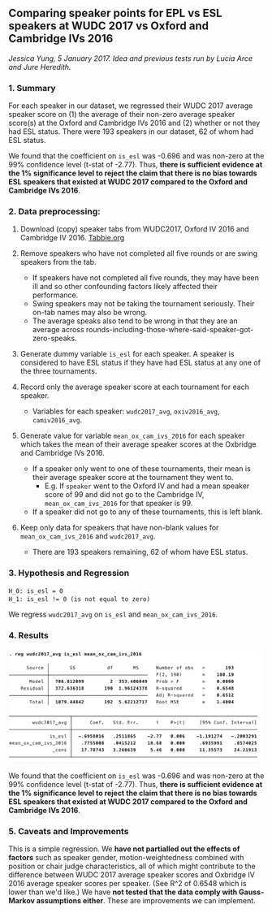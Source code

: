 ## Comparing speaker points for EPL vs ESL speakers at WUDC 2017 vs Oxford and Cambridge IVs 2016

*Jessica Yung, 5 January 2017. Idea and previous tests run by Lucia Arce and Jure Heredith.*


### 1. Summary
For each speaker in our dataset, we regressed their WUDC 2017 average speaker score on (1) the average of their non-zero average speaker score(s) at the Oxford and Cambridge IVs 2016 and (2) whether or not they had ESL status. There were 193 speakers in our dataset, 62 of whom had ESL status.

We found that the coefficient on `is_esl` was -0.696 and was non-zero at the 99% confidence level (t-stat of -2.77). Thus, **there is sufficient evidence at the 1% significance level to reject the claim that there is no bias towards ESL speakers that existed at WUDC 2017 compared to the Oxford and Cambridge IVs 2016**.


### 2. Data preprocessing:
1. Download (copy) speaker tabs from WUDC2017, Oxford IV 2016 and Cambridge IV 2016. [Tabbie.org](https://www.tabbie.org/)

2. Remove speakers who have not completed all five rounds or are swing speakers from the tab.
    * If speakers have not completed all five rounds, they may have been ill and so other confounding factors likely affected their performance.
    * Swing speakers may not be  taking the tournament seriously. Their on-tab names may also be wrong.
    * The average speaks also tend to be wrong in that they are an average across rounds-including-those-where-said-speaker-got-zero-speaks.

3. Generate dummy variable `is_esl` for each speaker. A speaker is considered to have ESL status if they have had ESL status at any one of the three tournaments.
4. Record only the average speaker score at each tournament for each speaker.
    * Variables for each speaker: `wudc2017_avg`, `oxiv2016_avg`, `camiv2016_avg`.
5. Generate value for variable `mean_ox_cam_ivs_2016` for each speaker which takes the mean of their average speaker scores at the Oxbridge and Cambridge IVs 2016. 
    * If a speaker only went to one of these tournaments, their mean is their average speaker score at the tournament they went to. 
        * E.g. If `speaker` went to the Oxford IV and had a mean speaker score of 99 and did not go to the Cambridge IV, `mean_ox_cam_ivs_2016` for that speaker is 99.
    * If a speaker did not go to any of these tournaments, this is left blank.
6. Keep only data for speakers that have non-blank values for `mean_ox_cam_ivs_2016` and `wudc2017_avg`.
    * There are 193 speakers remaining, 62 of whom have ESL status.


### 3. Hypothesis and Regression
```
H_0: is_esl = 0
H_1: is_esl != 0 (is not equal to zero)
```

We regress `wudc2017_avg` on `is_esl` and `mean_ox_cam_ivs_2016`.


### 4. Results

![Average Speaks for WUDC and Oxbridge IVs 2016](avg-speaks-wudc-oxbridge-2016-regression-results.png)

We found that the coefficient on `is_esl` was -0.696 and was non-zero at the 99% confidence level (t-stat of -2.77). Thus, **there is sufficient evidence at the 1% significance level to reject the claim that there is no bias towards ESL speakers that existed at WUDC 2017 compared to the Oxford and Cambridge IVs 2016**.


### 5. Caveats and Improvements
This is a simple regression. We **have not partialled out the effects of factors** such as speaker gender, motion-weightedness combined with position or chair judge characteristics, all of which might contribute to the difference between WUDC 2017 average speaker scores and Oxbridge IV 2016 average speaker scores per speaker. (See R^2 of 0.6548 which is lower than we'd like.) We have **not tested that the data comply with Gauss-Markov assumptions either**. These are improvements we can implement.